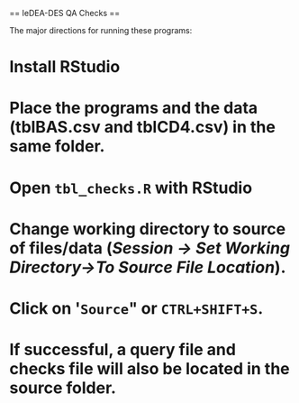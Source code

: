 == IeDEA-DES QA Checks ==

The major directions for running these programs:

# Install RStudio
# Place the programs and the data (tblBAS.csv and tblCD4.csv) in the same folder.  
# Open `tbl_checks.R` with RStudio
# Change working directory to source of files/data (_Session -> Set Working Directory->To Source File Location_).
# Click on '`Source`" or `CTRL+SHIFT+S`.
# If successful, a query file and checks file will also be located in the source folder.
